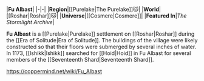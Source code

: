 |**Fu Albast**|
|-|-|
|**Region**|[[Purelake\|The Purelake]]🐱︎|
|**World**|[[Roshar\|Roshar]]🐱︎|
|**Universe**|[[Cosmere\|Cosmere]]|
|**Featured In**|*The Stormlight Archive*|

**Fu Albast** is a [[Purelake\|Purelake]] settlement on [[Roshar\|Roshar]] during the [[Era of Solitude\|Era of Solitude]].
The buildings of the village were likely constructed so that their floors were submerged by several inches of water.
In 1173, [[Ishikk\|Ishikk]] searched for [[Hoid\|Hoid]] in Fu Albast for several members of the [[Seventeenth Shard\|Seventeenth Shard]].



https://coppermind.net/wiki/Fu_Albast